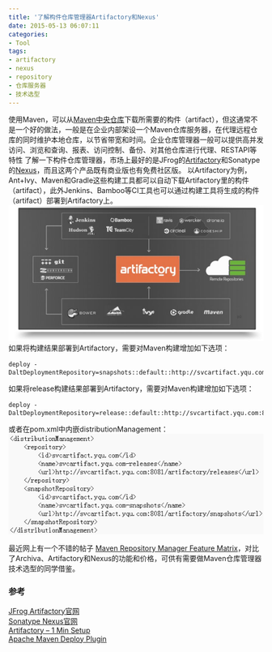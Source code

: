 ```yaml
---
title: '了解构件仓库管理器Artifactory和Nexus'
date: 2015-05-13 06:07:11
categories: 
- Tool
tags: 
- artifactory
- nexus
- repository
- 仓库服务器
- 技术选型
---
```

使用Maven，可以从[Maven中央仓库](http://repo1.maven.org/maven2/)下载所需要的构件（artifact），但这通常不是一个好的做法，一般是在企业内部架设一个Maven仓库服务器，在代理远程仓库的同时维护本地仓库，以节省带宽和时间。企业仓库管理器一般可以提供高并发访问、浏览和查询、报表、访问控制、备份、对其他仓库进行代理、RESTAPI等特性
了解一下构件仓库管理器，市场上最好的是JFrog的[Artifactory](http://www.jfrog.com/#os-arti)和Sonatype的[Nexus](http://www.sonatype.org/nexus/)，而且这两个产品既有商业版也有免费社区版。
以Artifactory为例，Ant+Ivy、Maven和Gradle这些构建工具都可以自动下载Artifactory里的构件（artifact），此外Jenkins、Bamboo等CI工具也可以通过构建工具将生成的构件（artifact）部署到Artifactory上。
![了解构件仓库管理器Artifactory和Nexus](/images/2015/5/0026uWfMgy6Sg2uzOWE84.jpg)
如果将构建结果部署到Artifactory，需要对Maven构建增加如下选项：
```
deploy -DaltDeploymentRepository=snapshots::default::http://svcartifact.yqu.com:8081/artifactory/snapshots
```

如果将release构建结果部署到Artifactory，需要对Maven构建增加如下选项：
```
deploy -DaltDeploymentRepository=release::default::http://svcartifact.yqu.com:8081/artifactory/release
```

或者在pom.xml中内嵌distributionManagement：
![了解构件仓库管理器Artifactory和Nexus](/images/2015/5/0026uWfMgy6Sg76mCzW1c.png)


最近网上有一个不错的帖子 [Maven Repository Manager Feature Matrix](http://docs.codehaus.org/display/MAVENUSER/Maven+Repository+Manager+Feature+Matrix)，对比了Archiva、Artifactory和Nexus的功能和价格，可供有需要做Maven仓库管理器技术选型的同学借鉴。

### 参考

[JFrog Artifactory官网](http://www.jfrog.com/#os-arti)    
[Sonatype Nexus官网](http://www.sonatype.org/nexus/)    
[Artifactory – 1 Min Setup](http://www.jfrog.com/video/artifactory-1-min-setup/)    
[Apache Maven Deploy Plugin](https://maven.apache.org/plugins/maven-deploy-plugin/)    